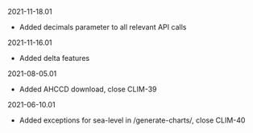 2021-11-18.01
  * Added decimals parameter to all relevant API calls

2021-11-16.01
  * Added delta features

2021-08-05.01
  * Added AHCCD download, close CLIM-39

2021-06-10.01
  * Added exceptions for sea-level in /generate-charts/, close CLIM-40

